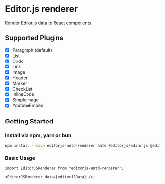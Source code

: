 # Editor.js renderer

Render [Editor.js](https://editorjs.io) data to React components.

## Supported Plugins

- [x] Paragraph (default)
- [x] List
- [x] Code
- [x] Link
- [x] Image
- [x] Header
- [x] Marker
- [x] CheckList
- [x] InlineCode
- [x] SimpleImage
- [x] YoutubeEmbed

## Getting Started

### Install via npm, yarn or bun

```bash
npm install --save editorjs-antd-renderer antd @editorjs/editorjs @editorjs/paragraph ...other plugins
```

### Basic Usage

```tsx
import EditorJSRenderer from "editorjs-antd-renderer";

<EditorJSRenderer data={editorJSData} />;
```
